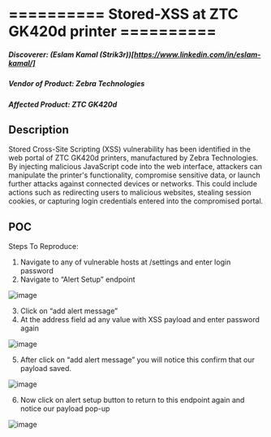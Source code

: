 # ========== Stored-XSS at ZTC GK420d printer ==========
##### Discoverer: (Eslam Kamal (Strik3r))[https://www.linkedin.com/in/eslam-kamal/]
##### Vendor of Product: Zebra Technologies
##### Affected Product: ZTC GK420d

## Description
Stored Cross-Site Scripting (XSS) vulnerability has been identified in the web portal of ZTC GK420d printers, manufactured by Zebra Technologies. By injecting malicious JavaScript code into the web interface, attackers can manipulate the printer's functionality, compromise sensitive data, or launch further attacks against connected devices or networks. This could include actions such as redirecting users to malicious websites, stealing session cookies, or capturing login credentials entered into the compromised portal.


## POC
Steps To Reproduce:
1. Navigate to any of vulnerable hosts at /settings and enter login password
2. Navigate to “Alert Setup” endpoint

![image](https://github.com/strik3r0x1/Vulns/assets/94288990/49069606-d653-4017-a2dc-d5d512a442f6)

3. Click on “add alert message”
4. At the address field ad any value with XSS payload and enter password again

![image](https://github.com/strik3r0x1/Vulns/assets/94288990/1991bc0c-6805-42f5-91c5-69733120aaea)

5.	After click on “add alert message” you will notice this confirm that our payload saved.

![image](https://github.com/strik3r0x1/Vulns/assets/94288990/66b7c375-217c-4bb5-9bce-41272ee91a4c)

6.	Now click on alert setup button to return to this endpoint again and notice our payload pop-up

![image](https://github.com/strik3r0x1/Vulns/assets/94288990/b2a5a99c-2951-4d37-bd8e-773278460f8f)











